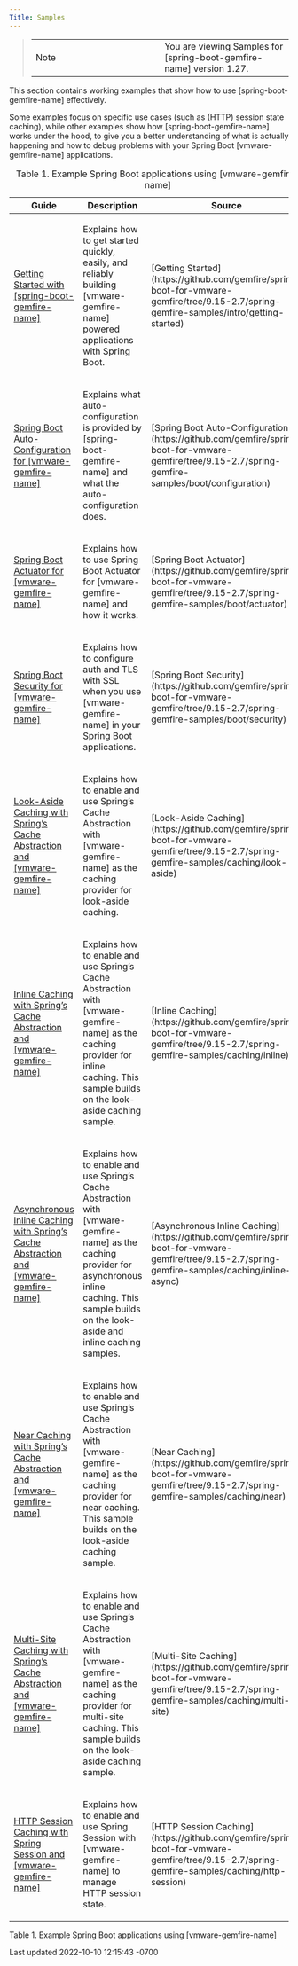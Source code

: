 ```yaml
---
Title: Samples
---
```


<!-- 
 Copyright (c) VMware, Inc. 2022. All rights reserved.
 Licensed to the Apache Software Foundation (ASF) under one or more contributor license
 agreements. See the NOTICE file distributed with this work for additional information regarding
 copyright ownership. The ASF licenses this file to You under the Apache License, Version 2.0 (the
 "License"); you may not use this file except in compliance with the License. You may obtain a
 copy of the License at
 
 http://www.apache.org/licenses/LICENSE-2.0
 
 Unless required by applicable law or agreed to in writing, software distributed under the License
 is distributed on an "AS IS" BASIS, WITHOUT WARRANTIES OR CONDITIONS OF ANY KIND, either express
 or implied. See the License for the specific language governing permissions and limitations under
 the License.
-->



> 
>
> <table>
> <colgroup>
> <col style="width: 50%" />
> <col style="width: 50%" />
> </colgroup>
> <tbody>
> <tr class="odd">
> <td class="icon">
> Note
> </td>
> <td class="content">You are viewing Samples for [spring-boot-gemfire-name] version 1.27.</td>
> </tr>
> </tbody>
> </table>
>
> 





This section contains working examples that show how to use [spring-boot-gemfire-name]  effectively.





Some examples focus on specific use cases (such as (HTTP) session state
caching), while other examples show how [spring-boot-gemfire-name] works under the hood, to
give you a better understanding of what is actually happening and how to
debug problems with your Spring Boot [vmware-gemfire-name]
applications.



<table class="tableblock frame-all grid-all stretch">
<caption>Table 1. Example Spring Boot applications using
[vmware-gemfire-name]</caption>
<colgroup>
<col style="width: 33%" />
<col style="width: 33%" />
<col style="width: 33%" />
</colgroup>
<thead>
<tr class="header">
<th class="tableblock halign-left valign-top">Guide</th>
<th class="tableblock halign-left valign-top">Description</th>
<th class="tableblock halign-left valign-top">Source</th>
</tr>
</thead>
<tbody>
<tr class="odd">
<td class="tableblock halign-left valign-top"><p><a
href="guides/getting-started.html">Getting Started with [spring-boot-gemfire-name]</a></p></td>
<td class="tableblock halign-left valign-top"><p>Explains how to get
started quickly, easily, and reliably building [vmware-gemfire-name]
powered applications with Spring Boot.</p></td>
<td
class="tableblock halign-left valign-top"><p> [Getting Started](https://github.com/gemfire/spring-boot-for-vmware-gemfire/tree/9.15-2.7/spring-gemfire-samples/intro/getting-started)</p></td>
</tr>
<tr class="even">
<td class="tableblock halign-left valign-top"><p><a
href="guides/boot-configuration.html">Spring Boot Auto-Configuration for
[vmware-gemfire-name]</a></p></td>
<td class="tableblock halign-left valign-top"><p>Explains what
auto-configuration is provided by [spring-boot-gemfire-name] and what the auto-configuration
does.</p></td>
<td
class="tableblock halign-left valign-top"><p> [Spring Boot Auto-Configuration](https://github.com/gemfire/spring-boot-for-vmware-gemfire/tree/9.15-2.7/spring-gemfire-samples/boot/configuration)</p></td>
</tr>
<tr class="odd">
<td class="tableblock halign-left valign-top"><p><a
href="guides/boot-actuator.html">Spring Boot Actuator for
[vmware-gemfire-name]</a></p></td>
<td class="tableblock halign-left valign-top"><p>Explains how to use
Spring Boot Actuator for [vmware-gemfire-name] and how it
works.</p></td>
<td
class="tableblock halign-left valign-top"><p> [Spring Boot Actuator](https://github.com/gemfire/spring-boot-for-vmware-gemfire/tree/9.15-2.7/spring-gemfire-samples/boot/actuator)</p></td>
</tr>
<tr class="even">
<td class="tableblock halign-left valign-top"><p><a
href="guides/boot-security.html">Spring Boot Security for
[vmware-gemfire-name]</a></p></td>
<td class="tableblock halign-left valign-top"><p>Explains how to
configure auth and TLS with SSL when you use [vmware-gemfire-name] in
your Spring Boot applications.</p></td>
<td
class="tableblock halign-left valign-top"><p> [Spring Boot Security](https://github.com/gemfire/spring-boot-for-vmware-gemfire/tree/9.15-2.7/spring-gemfire-samples/boot/security)</p></td>
</tr>
<tr class="odd">
<td class="tableblock halign-left valign-top"><p><a
href="guides/caching-look-aside.html">Look-Aside Caching with Spring’s
Cache Abstraction and [vmware-gemfire-name]</a></p></td>
<td class="tableblock halign-left valign-top"><p>Explains how to enable
and use Spring’s Cache Abstraction with [vmware-gemfire-name] as the
caching provider for look-aside caching.</p></td>
<td
class="tableblock halign-left valign-top"><p> [Look-Aside Caching](https://github.com/gemfire/spring-boot-for-vmware-gemfire/tree/9.15-2.7/spring-gemfire-samples/caching/look-aside)</p></td>
</tr>
<tr class="even">
<td class="tableblock halign-left valign-top"><p><a
href="guides/caching-inline.html">Inline Caching with Spring’s Cache
Abstraction and [vmware-gemfire-name]</a></p></td>
<td class="tableblock halign-left valign-top"><p>Explains how to enable
and use Spring’s Cache Abstraction with [vmware-gemfire-name] as the
caching provider for inline caching. This sample builds on the
look-aside caching sample.</p></td>
<td
class="tableblock halign-left valign-top"><p> [Inline Caching](https://github.com/gemfire/spring-boot-for-vmware-gemfire/tree/9.15-2.7/spring-gemfire-samples/caching/inline)</p></td>
</tr>
<tr class="odd">
<td class="tableblock halign-left valign-top"><p><a
href="guides/caching-inline-async.html">Asynchronous Inline Caching with
Spring’s Cache Abstraction and [vmware-gemfire-name]</a></p></td>
<td class="tableblock halign-left valign-top"><p>Explains how to enable
and use Spring’s Cache Abstraction with [vmware-gemfire-name] as the
caching provider for asynchronous inline caching. This sample builds on
the look-aside and inline caching samples.</p></td>
<td
class="tableblock halign-left valign-top"><p> [Asynchronous Inline Caching](https://github.com/gemfire/spring-boot-for-vmware-gemfire/tree/9.15-2.7/spring-gemfire-samples/caching/inline-async)</p></td>
</tr>
<tr class="even">
<td class="tableblock halign-left valign-top"><p><a
href="guides/caching-near.html">Near Caching with Spring’s Cache
Abstraction and [vmware-gemfire-name]</a></p></td>
<td class="tableblock halign-left valign-top"><p>Explains how to enable
and use Spring’s Cache Abstraction with [vmware-gemfire-name] as the
caching provider for near caching. This sample builds on the look-aside
caching sample.</p></td>
<td
class="tableblock halign-left valign-top"><p> [Near Caching](https://github.com/gemfire/spring-boot-for-vmware-gemfire/tree/9.15-2.7/spring-gemfire-samples/caching/near)</p></td>
</tr>
<tr class="odd">
<td class="tableblock halign-left valign-top"><p><a
href="guides/caching-multi-site.html">Multi-Site Caching with Spring’s
Cache Abstraction and [vmware-gemfire-name]</a></p></td>
<td class="tableblock halign-left valign-top"><p>Explains how to enable
and use Spring’s Cache Abstraction with [vmware-gemfire-name] as the
caching provider for multi-site caching. This sample builds on the
look-aside caching sample.</p></td>
<td
class="tableblock halign-left valign-top"><p> [Multi-Site Caching](https://github.com/gemfire/spring-boot-for-vmware-gemfire/tree/9.15-2.7/spring-gemfire-samples/caching/multi-site)</p></td>
</tr>
<tr class="even">
<td class="tableblock halign-left valign-top"><p><a
href="guides/caching-http-session.html">HTTP Session Caching with Spring
Session and [vmware-gemfire-name]</a></p></td>
<td class="tableblock halign-left valign-top"><p>Explains how to enable
and use Spring Session with [vmware-gemfire-name] to manage HTTP
session state.</p></td>
<td
class="tableblock halign-left valign-top"><p> [HTTP Session Caching](https://github.com/gemfire/spring-boot-for-vmware-gemfire/tree/9.15-2.7/spring-gemfire-samples/caching/http-session)</p></td>
</tr>
</tbody>
</table>

Table 1. Example Spring Boot applications using [vmware-gemfire-name]







<div id="footer">

<div id="footer-text">

Last updated 2022-10-10 12:15:43 -0700




